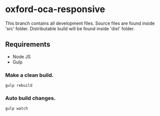 # oxford-oca-responsive
This branch contains all development files. Source files are found inside 'src' folder. Distributable build will be found inside 'dist' folder.

## Requirements
* Node JS
* Gulp

### Make a clean build.
```
gulp rebuild
```

### Auto build changes.
```
gulp watch
```
